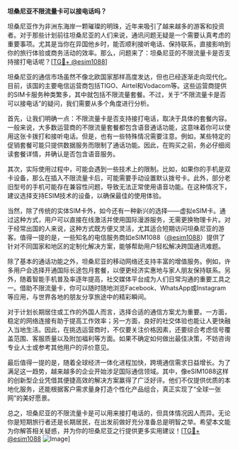 **坦桑尼亚不限流量卡可以接电话吗？**

坦桑尼亚作为非洲东海岸一颗璀璨的明珠，近年来吸引了越来越多的游客和投资者。对于那些计划前往坦桑尼亚的人们来说，通讯问题无疑是一个需要认真考虑的重要事项。尤其是当你在异国他乡时，能否顺利接听电话、保持联系，直接影响到你的旅行体验或商务活动的效率。那么，问题来了：坦桑尼亚的不限流量卡是否支持接打电话呢？[[TG💪+ @esim1088](https://t.me/s/esim1088)]

坦桑尼亚的通信市场虽然不像北欧国家那样高度发达，但也已经逐渐走向现代化。目前，该国的主要电信运营商包括TIGO、Airtel和Vodacom等。这些运营商提供的SIM卡服务种类繁多，其中就包括不限流量套餐。不过，关于“不限流量卡是否可以接电话”的疑问，我们需要从多个角度进行分析。

首先，让我们明确一点：不限流量卡是否支持接打电话，取决于具体的套餐内容。一般来说，大多数运营商的不限流量套餐都包含语音通话功能，这意味着你可以使用这张卡拨打和接听电话。但是，也有一些特殊情况需要注意。例如，某些特定的促销套餐可能只提供数据服务而限制了通话功能。因此，在购买之前，务必仔细阅读套餐详情，并确认是否包含语音服务。

其次，实际使用过程中，可能会遇到一些技术上的限制。比如，如果你的手机是双卡设备，那么在插入不限流量卡后，可能需要手动设置默认拨号卡。此外，部分老旧型号的手机可能存在兼容性问题，导致无法正常使用语音功能。在这种情况下，建议选择支持ESIM技术的设备，以确保最佳的使用体验。

当然，除了传统的实体SIM卡外，如今还有一种新兴的选择——虚拟eSIM卡。通过这种方式，用户可以直接在线激活并使用国际漫游服务，无需更换物理卡片。对于经常出国的人来说，这种方式既方便又灵活，尤其适合短期访问坦桑尼亚的游客。值得一提的是，一些知名的电信服务商如eSIM1088（[@esim1088](https://t.me/s/esim1088)）提供了针对不同国家和地区的定制化解决方案，能够帮助用户轻松解决跨国通讯难题。

除了基本的通话功能之外，坦桑尼亚的移动网络还支持丰富的增值服务。例如，许多用户会选择开通国际长途包月套餐，以便更经济实惠地与家人朋友保持联系。另外，随着智能手机普及率逐年提高，社交媒体平台成为人们日常沟通的重要工具之一。借助不限流量卡，你可以随时随地浏览Facebook、WhatsApp或Instagram等应用，与世界各地的朋友分享旅途中的精彩瞬间。

对于计划长期居住或工作的外国人而言，选择合适的通信方案尤为重要。一方面，稳定的网络连接有助于提高工作效率；另一方面，良好的社交体验也能让人更快融入当地生活。因此，在挑选运营商时，不仅要关注价格因素，还要综合考虑信号覆盖范围、客服质量以及附加福利等方面。如果不确定如何做出最佳决策，不妨咨询专业人士或参考其他用户的评价意见。

最后值得一提的是，随着全球经济一体化进程加快，跨境通信需求日益增长。为了满足这一趋势，越来越多的企业开始涉足国际通信领域。其中，像eSIM1088这样的创新型企业凭借其便捷高效的解决方案赢得了广泛好评。他们不仅提供优质的本地化服务，还能根据客户需求量身打造个性化产品组合，真正实现了“全球一张网”的美好愿景。

总之，坦桑尼亚的不限流量卡是可以用来接打电话的，但具体情况因人而异。无论你是短期旅行者还是长期居民，在出发前做好充分准备总是明智之举。希望本文能为你解答相关疑惑，并为你的坦桑尼亚之行提供更多实用建议！[[TG💪+ @esim1088](https://t.me/s/esim1088) ![Image](https://i.postimg.cc/4NQfJmqS/Snipaste-2025-05-13-00-14-12.png)]